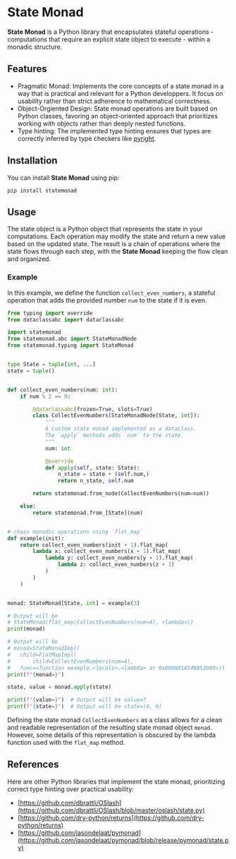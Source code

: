 
# State Monad

**State Monad** is a Python library that encapsulates stateful operations - computations that require an explicit state object to execute - within a monadic structure.

## Features

* Pragmatic Monad: Implements the core concepts of a state monad in a way that is practical and relevant for a Python developpers. It focus on usability rather than strict adherence to mathematical correctness.
* Object-Orgiented Design: State monad operations are built based on Python classes, favoring an object-oriented approach that prioritizes working with objects rather than deeply nested functions.
* Type hinting: The implemented type hinting ensures that types are correctly inferred by type checkers like [pyright](https://github.com/microsoft/pyright).

## Installation

You can install **State Monad** using pip:

```
pip install statemonad
```

## Usage

The state object is a Python object that represents the state in your computations.
Each operation may modify the state and return a new value based on the updated state.
The result is a chain of operations where the state flows through each step, with the **State Monad** keeping the flow clean and organized.

### Example

In this example, we define the function `collect_even_numbers`, a stateful operation that adds the provided number `num` to the state if it is even.

<!-- In this example, we define the function `collect_even_numbers` - representing the stateful operation -, which returns a custome state monad `CollectEvenNumbers` that adds the number to the state if the given number is even, or a default state monad encapsulating the value otherwise.
The `example` function performs monadic operations using the `collect_even_numbers` operator, resulting in a state monad.
Finally, the constructed state monad is applied with an empty tuple as the initial state. -->


``` python
from typing import override
from dataclassabc import dataclassabc

import statemonad
from statemonad.abc import StateMonadNode
from statemonad.typing import StateMonad


type State = tuple[int, ...]
state = tuple()


def collect_even_numbers(num: int):
    if num % 2 == 0:

        @dataclassabc(frozen=True, slots=True)
        class CollectEvenNumbers(StateMonadNode[State, int]):
            """
            A custom state monad implemented as a dataclass.
            The `apply` methods adds `num` to the state.
            """
            num: int

            @override
            def apply(self, state: State):
                n_state = state + (self.num,)
                return n_state, self.num

        return statemonad.from_node(CollectEvenNumbers(num=num))

    else:
        return statemonad.from_[State](num)


# chain monadic operations using `flat_map`
def example(init):
    return collect_even_numbers(init + 1).flat_map(
        lambda x: collect_even_numbers(x + 1).flat_map(
            lambda y: collect_even_numbers(y + 1).flat_map(
                lambda z: collect_even_numbers(z + 1)
            )
        )
    )


monad: StateMonad[State, int] = example(3)

# Output will be
# StateMonad(flat_map(CollectEvenNumbers(num=4), <lambda>))
print(monad)

# Output will be
# monad=StateMonadImpl(
#   child=FlatMapImpl(
#       child=CollectEvenNumbers(num=4),
#   func=<function example.<locals>.<lambda> at 0x000001A546B53D80>))
print(f"{monad=}")

state, value = monad.apply(state)

print(f"{value=}")  # Output will be value=7
print(f"{state=}")  # Output will be state=(4, 6)
```

Defining the state monad `CollectEvenNumbers` as a class allows for a clean and readable representation of the resulting state monad object `monad`.
However, some details of this representation is obscured by the lambda function used with the `flat_map` method.


<!-- ## Enhanced Traceback -->


## References

Here are other Python libraries that implement the state monad, prioritizing correct type hinting over practical usability:

* [https://github.com/dbrattli/OSlash](https://github.com/dbrattli/OSlash/blob/master/oslash/state.py)
* [https://github.com/dry-python/returns](https://github.com/dry-python/returns)
* [https://github.com/jasondelaat/pymonad](https://github.com/jasondelaat/pymonad/blob/release/pymonad/state.py)


<!-- The following example illustrates how a state object `state` is created and used to compute an object `result`:


``` python
def compute_something(state):
    state, val1 = operation1(state)
    state, val2 = operation2(val1, state)
    state, result = operation2(val1, val2, state)
    return state, result

# Create state object used in the preceding computations.
state = init_state()

state, result1 = compute_something(state)
```

If we recompute the object, we can either use the same state object `state`,

``` python
# result2 might be different from result1, that is result1 != result3
state, result2 = compute_something(state)
```

or, we can create a new state object `state` resulting in the same object `result` as before:

``` python
# Create the same state object as before
state = init_state()

# result 1 == result 3
state, result3 = compute_something(state)
```
 -->
